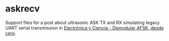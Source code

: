 # askrecv
Support files for a post about ultrasonic ASK TX and RX simulating legacy UART serial transmission in [Electrónica y Ciencia - Demodular AFSK, desde cero](https://www.electronicayciencia.com/2017/10/demodular-afsk-desde-cero.html).
